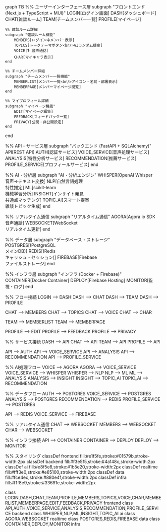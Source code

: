 graph TB
%% ユーザーインターフェース層
subgraph "フロントエンド (Next.js + TypeScript + MUI)"
LOGIN[ログイン画面]
DASH[ダッシュボード]
CHAT[雑談ルーム]
TEAM[チームメンバー一覧]
PROFILE[マイページ]

    %% 雑談ルーム詳細
    subgraph "雑談ルーム機能"
        MEMBERS[ログイン中メンバー表示]
        TOPICS[トークテーマボタン<br/>AIランダム提案]
        VOICE[🎙️ 音声通話]
        CHAR[マイキャラ表示]
    end

    %% チームメンバー詳細
    subgraph "チームメンバー一覧機能"
        MEMBERLIST[メンバー一覧<br/>アイコン・名前・部署表示]
        MEMBERPAGE[メンバーマイページ閲覧]
    end

    %% マイプロフィール詳細
    subgraph "マイページ機能"
        EDIT[マイページ編集]
        FEEDBACK[フィードバック一覧]
        PRIVACY[公開・非公開設定]
    end
end

%% API・サービス層
subgraph "バックエンド (FastAPI + SQLAlchemy)"
    API[REST API]
    AUTH[認証サービス]
    VOICE_SERVICE[音声処理サービス]
    ANALYSIS[特性分析サービス]
    RECOMMENDATION[推薦サービス]
    PROFILE_SERVICE[プロフィールサービス]
end

%% AI・分析層
subgraph "AI・分析エンジン"
    WHISPER[OpenAI Whisper<br/>音声→テキスト変換]
    NLP[自然言語処理<br/>特性推定]
    ML[scikit-learn<br/>機械学習分析]
    INSIGHT[インサイト発見<br/>共通点マッチング]
    TOPIC_AI[スマート提案<br/>雑談トピック生成]
end

%% リアルタイム通信
subgraph "リアルタイム通信"
    AGORA[Agora.io SDK<br/>音声通話]
    WEBSOCKET[WebSocket<br/>リアルタイム更新]
end

%% データ層
subgraph "データベース・ストレージ"
    POSTGRES[(PostgreSQL<br/>メインDB)]
    REDIS[(Redis<br/>キャッシュ・セッション)]
    FIREBASE[Firebase<br/>ファイルストレージ]
end

%% インフラ層
subgraph "インフラ (Docker + Firebase)"
    CONTAINER[Docker Container]
    DEPLOY[Firebase Hosting]
    MONITOR[監視・ログ]
end

%% フロー接続
LOGIN --> DASH
DASH --> CHAT
DASH --> TEAM
DASH --> PROFILE

CHAT --> MEMBERS
CHAT --> TOPICS
CHAT --> VOICE
CHAT --> CHAR

TEAM --> MEMBERLIST
TEAM --> MEMBERPAGE

PROFILE --> EDIT
PROFILE --> FEEDBACK
PROFILE --> PRIVACY

%% サービス接続
DASH --> API
CHAT --> API
TEAM --> API
PROFILE --> API

API --> AUTH
API --> VOICE_SERVICE
API --> ANALYSIS
API --> RECOMMENDATION
API --> PROFILE_SERVICE

%% AI処理フロー
VOICE --> AGORA
AGORA --> VOICE_SERVICE
VOICE_SERVICE --> WHISPER
WHISPER --> NLP
NLP --> ML
ML --> ANALYSIS
ANALYSIS --> INSIGHT
INSIGHT --> TOPIC_AI
TOPIC_AI --> RECOMMENDATION

%% データフロー
AUTH --> POSTGRES
VOICE_SERVICE --> POSTGRES
ANALYSIS --> POSTGRES
RECOMMENDATION --> REDIS
PROFILE_SERVICE --> POSTGRES

API --> REDIS
VOICE_SERVICE --> FIREBASE

%% リアルタイム通信
CHAT --> WEBSOCKET
MEMBERS --> WEBSOCKET
CHAR --> WEBSOCKET

%% インフラ接続
API --> CONTAINER
CONTAINER --> DEPLOY
DEPLOY --> MONITOR

%% スタイリング
classDef frontend fill:#e1f5fe,stroke:#01579b,stroke-width:2px
classDef backend fill:#f3e5f5,stroke:#4a148c,stroke-width:2px
classDef ai fill:#e8f5e8,stroke:#1b5e20,stroke-width:2px
classDef realtime fill:#fff3e0,stroke:#e65100,stroke-width:2px
classDef data fill:#fce4ec,stroke:#880e4f,stroke-width:2px
classDef infra fill:#f1f8e9,stroke:#33691e,stroke-width:2px

class LOGIN,DASH,CHAT,TEAM,PROFILE,MEMBERS,TOPICS,VOICE,CHAR,MEMBERLIST,MEMBERPAGE,EDIT,FEEDBACK,PRIVACY frontend
class API,AUTH,VOICE_SERVICE,ANALYSIS,RECOMMENDATION,PROFILE_SERVICE backend
class WHISPER,NLP,ML,INSIGHT,TOPIC_AI ai
class AGORA,WEBSOCKET realtime
class POSTGRES,REDIS,FIREBASE data
class CONTAINER,DEPLOY,MONITOR infra
